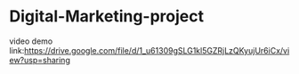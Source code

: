 # Digital-Marketing-project
video demo link:https://drive.google.com/file/d/1_u61309gSLG1kl5GZRjLzQKyujUr6iCx/view?usp=sharing
